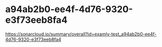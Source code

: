 # a94ab2b0-ee4f-4d76-9320-e3f73eeb8fa4


https://sonarcloud.io/summary/overall?id=examly-test_a94ab2b0-ee4f-4d76-9320-e3f73eeb8fa4
